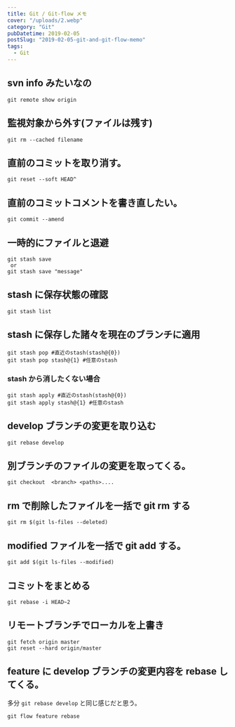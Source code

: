 ```yaml
---
title: Git / Git-flow メモ
cover: "/uploads/2.webp"
category: "Git"
pubDatetime: 2019-02-05
postSlug: "2019-02-05-git-and-git-flow-memo"
tags:
  - Git
---
```


## svn info みたいなの

```
git remote show origin
```

## 監視対象から外す(ファイルは残す)

```
git rm --cached filename
```

## 直前のコミットを取り消す。

```
git reset --soft HEAD^
```

## 直前のコミットコメントを書き直したい。

```
git commit --amend
```

## 一時的にファイルと退避

```
git stash save
 or
git stash save "message"
```

## stash に保存状態の確認

```
git stash list
```

## stash に保存した諸々を現在のブランチに適用

```
git stash pop #直近のstash(stash@{0})
git stash pop stash@{1} #任意のstash
```

### stash から消したくない場合

```
git stash apply #直近のstash(stash@{0})
git stash apply stash@{1} #任意のstash
```

## develop ブランチの変更を取り込む

```
git rebase develop
```

## 別ブランチのファイルの変更を取ってくる。

```
git checkout  <branch> <paths>....
```

## rm で削除したファイルを一括で git rm する

```
git rm $(git ls-files --deleted)
```

## modified ファイルを一括で git add する。

```
git add $(git ls-files --modified)
```

## コミットをまとめる

```
git rebase -i HEAD~2
```

## リモートブランチでローカルを上書き

```
git fetch origin master
git reset --hard origin/master
```

## feature に develop ブランチの変更内容を rebase してくる。

多分 `git rebase develop` と同じ感じだと思う。

```
git flow feature rebase
```
